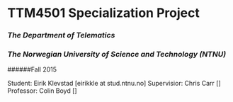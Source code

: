 # TTM4501 Specialization Project
### *The Department of Telematics*
### *The Norwegian University of Science and Technology (NTNU)*

######Fall 2015


Student: Eirik Klevstad [eirikkle at stud.ntnu.no]
Supervisior: Chris Carr []
Professor: Colin Boyd []


